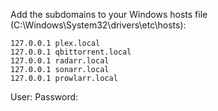 Add the subdomains to your Windows hosts file (C:\Windows\System32\drivers\etc\hosts):

```
127.0.0.1 plex.local
127.0.0.1 qbittorrent.local
127.0.0.1 radarr.local
127.0.0.1 sonarr.local
127.0.0.1 prowlarr.local
```

User: 
Password: